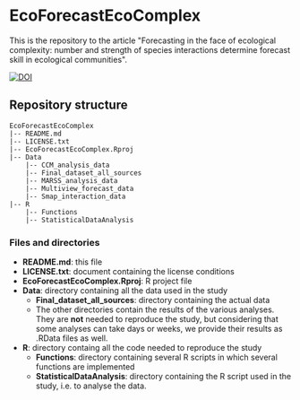 # EcoForecastEcoComplex
This is the repository to the article "Forecasting in the face of ecological complexity: number and strength of species interactions determine forecast skill in ecological communities".


[![DOI](https://zenodo.org/badge/DOI/10.5281/zenodo.6524695.svg)](https://doi.org/10.5281/zenodo.6524695)

## Repository structure

```
EcoForecastEcoComplex
|-- README.md
|-- LICENSE.txt   
|-- EcoForecastEcoComplex.Rproj
|-- Data
    |-- CCM_analysis_data
    |-- Final_dataset_all_sources
    |-- MARSS_analysis_data
    |-- Multiview_forecast_data
    |-- Smap_interaction_data
|-- R
    |-- Functions
    |-- StatisticalDataAnalysis
```

### Files and directories

- **README.md**: this file
- **LICENSE.txt**: document containing the license conditions
- **EcoForecastEcoComplex.Rproj**: R project file
- **Data**: directory containing all the data used in the study
  - **Final_dataset_all_sources**: directory containing the actual data
  - The other directories contain the results of the various analyses. They are **not** needed to reproduce the study, but considering that some analyses can take days or weeks, we provide their results as .RData files as well.
- **R**: directory containg all the code needed to reproduce the study
  - **Functions**: directory containing several R scripts in which several functions are implemented
  - **StatisticalDataAnalysis**: directory containing the R script used in the study, i.e. to analyse the data.
